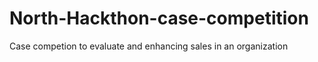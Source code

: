 # North-Hackthon-case-competition
Case competion to evaluate and enhancing sales in an organization 
